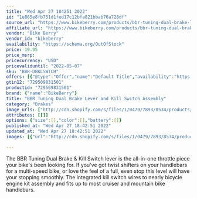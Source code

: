 ```yaml
---
title: "Wed Apr 27 184251 2022"
id: "1e865e8fb751d1fed17c12bfa821bbab76a728df"
source_url: "https://www.bikeberry.com/products/bbr-tuning-dual-brake-lever-and-kill-switch-assembly"
affiliate_url: "https://www.bikeberry.com/products/bbr-tuning-dual-brake-lever-and-kill-switch-assembly?rfsn=6482684.8a9816&amp;utm_source=refersion&amp;utm_medium=affiliate&amp;utm_campaign=6482684.8a9816"
vendor: "Bike Berry"
vendor_id: "bikeberry"
availability: "https://schema.org/OutOfStock"
price: 19.95
price_msrp: 
pricecurrency: "USD"
pricevaliduntil: "2022-05-07"
sku: "BBR-DBKLSWTCH"
offers: [{"@type":"Offer","name":"Default Title","availability":"https://schema.org/OutOfStock","price":19.95,"priceCurrency":"USD","priceValidUntil":"2022-05-07","sku":"BBR-DBKLSWTCH","url":"/products/bbr-tuning-dual-brake-lever-and-kill-switch-assembly?variant=36562503434406"}]
gtin12: "729509831501"
productid: "729509831501"
brand: {"name":"BikeBerry"}
title: "BBR Tuning Dual Brake Lever and Kill Switch Assembly"
category: "Brakes"
image_urls: ["http://cdn.shopify.com/s/files/1/0479/7893/8534/products/dualbrake.jpg?v=1602096710"]
attributes: [[]]
options: {"size":[],"color":[],"battery":[]}
published_at: "Wed Apr 27 18:42:51 2022"
updated_at: "Wed Apr 27 18:42:51 2022"
images: [{"url":"http://cdn.shopify.com/s/files/1/0479/7893/8534/products/dualbrake.jpg?v=1602096710","path":"full/00c3f5e62c8cf04ffbfbdf465fa0fce8dc9c15c9.jpg","checksum":"73ba8dea51ea47ff2ecf242baae36dc4","status":"downloaded"}]

---
```

The BBR Tuning Dual Brake &amp; Kill Switch lever is the all-in-one throttle piece your bike's been looking for. If you've got twist shifters on your handlebars for a multi-speed bike, or love the feel of a full, even stop this level will have your stopping smoothly. The integrated kill switch wires to nearly bicycle engine kit assembly and fits up to most cruiser and mountain bike handlebars. 